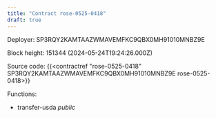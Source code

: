 ```yaml
---
title: "Contract rose-0525-0418"
draft: true
---
```

Deployer: SP3RQY2KAMTAAZWMAVEMFKC9QBX0MH91010MNBZ9E


 



Block height: 151344 (2024-05-24T19:24:26.000Z)

Source code: {{<contractref "rose-0525-0418" SP3RQY2KAMTAAZWMAVEMFKC9QBX0MH91010MNBZ9E rose-0525-0418>}}

Functions:

* transfer-usda _public_
